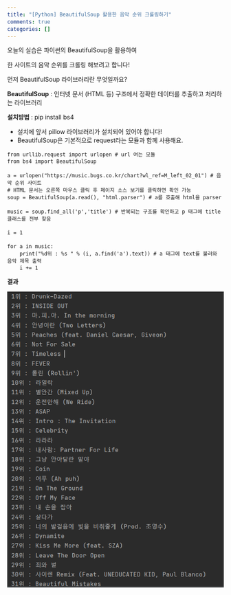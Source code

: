 ```yaml
---
title: "[Python] BeautifulSoup 활용한 음악 순위 크롤링하기"
comments: true
categories: []
---
```


오늘의 실습은 파이썬의 BeautifulSoup을 활용하여

한 사이트의 음악 순위를 크롤링 해보려고 합니다!

먼저 BeautifulSoup 라이브러리란 무엇일까요?

**BeautifulSoup** : 인터넷 문서 (HTML 등) 구조에서 정확한 데이터를 추출하고 처리하는 라이브러리

**설치방법**  : pip install bs4
* 설치에 앞서  pillow 라이브러리가 설치되어 있어야 합니다!
*  BeautifulSoup은 기본적으로 request라는 모듈과 함께 사용해요.


```
from urllib.request import urlopen # url 여는 모듈
from bs4 import BeautifulSoup

a = urlopen("https://music.bugs.co.kr/chart?wl_ref=M_left_02_01") # 음악 순위 사이트
# HTML 문서는 오른쪽 마우스 클릭 후 페이지 소스 보기를 클릭하면 확인 가능
soup = BeautifulSoup(a.read(), "html.parser") # a를 호출해 html을 parser

music = soup.find_all('p','title') # 반복되는 구조를 확인하고 p 태그에 title 클래스를 전부 찾음

i = 1

for a in music:
    print("%d위 : %s " % (i, a.find('a').text)) # a 태그에 text를 불러와 음악 제목 출력
    i += 1
```

**결과**

![Disqus_4](/assets/images/MusicRank.PNG)
